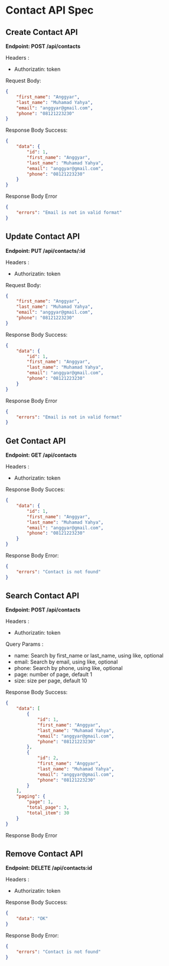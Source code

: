 # Contact API Spec

## Create Contact API

**Endpoint: POST /api/contacts**

Headers :

-   Authorizatin: token

Request Body:

```json
{
    "first_name": "Anggyar",
    "last_name": "Muhamad Yahya",
    "email": "anggyar@gmail.com",
    "phone": "08121223230"
}
```

Response Body Success:

```json
{
    "data": {
        "id": 1,
        "first_name": "Anggyar",
        "last_name": "Muhamad Yahya",
        "email": "anggyar@gmail.com",
        "phone": "08121223230"
    }
}
```

Response Body Error

```json
{
    "errors": "Email is not in valid format"
}
```

## Update Contact API

**Endpoint: PUT /api/contacts/:id**

Headers :

-   Authorizatin: token

Request Body:

```json
{
    "first_name": "Anggyar",
    "last_name": "Muhamad Yahya",
    "email": "anggyar@gmail.com",
    "phone": "08121223230"
}
```

Response Body Success:

```json
{
    "data": {
        "id": 1,
        "first_name": "Anggyar",
        "last_name": "Muhamad Yahya",
        "email": "anggyar@gmail.com",
        "phone": "08121223230"
    }
}
```

Response Body Error

```json
{
    "errors": "Email is not in valid format"
}
```

## Get Contact API

**Endpoint: GET /api/contacts**

Headers :

-   Authorizatin: token

Response Body Succes:

```json
{
    "data": {
        "id": 1,
        "first_name": "Anggyar",
        "last_name": "Muhamad Yahya",
        "email": "anggyar@gmail.com",
        "phone": "08121223230"
    }
}
```

Response Body Error:

```json
{
    "errors": "Contact is not found"
}
```

## Search Contact API

**Endpoint: POST /api/contacts**

Headers :

-   Authorizatin: token

Query Params :

-   name: Search by first_name or last_name, using like, optional
-   email: Search by email, using like, optional
-   phone: Search by phone, using like, optional
-   page: number of page, default 1
-   size: size per page, default 10

Response Body Success:

```json
{
    "data": [
        {
            "id": 1,
            "first_name": "Anggyar",
            "last_name": "Muhamad Yahya",
            "email": "anggyar@gmail.com",
            "phone": "08121223230"
        },
        {
            "id": 2,
            "first_name": "Anggyar",
            "last_name": "Muhamad Yahya",
            "email": "anggyar@gmail.com",
            "phone": "08121223230"
        }
    ],
    "paging": {
        "page": 1,
        "total_page": 3,
        "total_item": 30
    }
}
```

Response Body Error

## Remove Contact API

**Endpoint: DELETE /api/contacts:id**

Headers :

-   Authorizatin: token

Response Body Success:

```json
{
    "data": "OK"
}
```

Response Body Error:

```json
{
    "errors": "Contact is not found"
}
```
